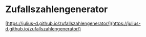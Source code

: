 # Zufallszahlengenerator
[https://julius-d.github.io/zufallszahlengenerator/](https://julius-d.github.io/zufallszahlengenerator/)
